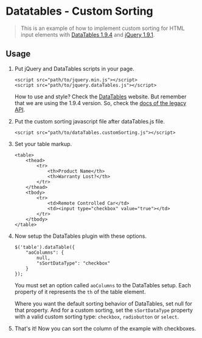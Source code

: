 Datatables - Custom Sorting
===========================

> This is an example of how to implement custom sorting for HTML input elements with [DataTables 1.9.4](http://legacy.datatables.net/ref) and [jQuery 1.9.1](http://jquery.com/).

Usage
-----

<ol>
<li>Put jQuery and DataTables scripts in your page.</li>
<p>
<pre><code>&lt;script src="path/to/jquery.min.js"&gt;&lt;/script&gt;
&lt;script src="path/to/jquery.dataTables.js"&gt;&lt;/script&gt;</code></pre>
</p>
<p>How to use and style? Check the <a href="http://datatables.net">DataTables</a> website. But remember that we are using the 1.9.4 version. So, check the <a href="http://legacy.datatables.net/ref">docs of the legacy API</a>.</p>
<li>Put the custom sorting javascript file after dataTables.js file.</li>
<p>
<pre><code>&lt;script src="path/to/dataTables.customSorting.js"&gt;&lt;/script></code></pre>
</p>
<!-- <li>In the <code>&lt;th&gt;</code> element, set a <code>data-sorting-type=""</code> attribute.</li> -->
<li>Set your table markup.</li>
<p>
<pre><code>&lt;table&gt;
    &lt;thead&gt;
        &lt;tr&gt;
            &lt;th&gt;Product Name&lt;/th&gt;
            &lt;th&gt;Warranty Lost?&lt;/th&gt;
        &lt;/tr&gt;
    &lt;/thead&gt;
    &lt;tbody&gt;
        &lt;tr&gt;
            &lt;td&gt;Remote Controlled Car&lt;/td&gt;
            &lt;td&gt;&lt;input type="checkbox" value="true"&gt;&lt;/td&gt;
        &lt;/tr&gt;
    &lt;/tbody&gt;
&lt;/table&gt;</code></pre>
</p>
<li>Now setup the DataTables plugin with these options.</li>
<pre><code>$('table').dataTable({
    "aoColumns": {
        null,
        "sSortDataType": "checkbox"
    }
});</code></pre>
<p>You must set an option called <code>aoColumns</code> to the DataTables setup. Each property of it represents the <code>th</code> of the table element.</p>
<p>Where you want the default sorting behavior of DataTables, set null for that property. And for a custom sorting, set the <code>sSortDataType</code> property with a valid custom sorting type: <code>checkbox</code>, <code>radiobutton</code> or <code>select</code>.</p>
<li>That's it! Now you can sort the column of the example with checkboxes.</li>
</ol>